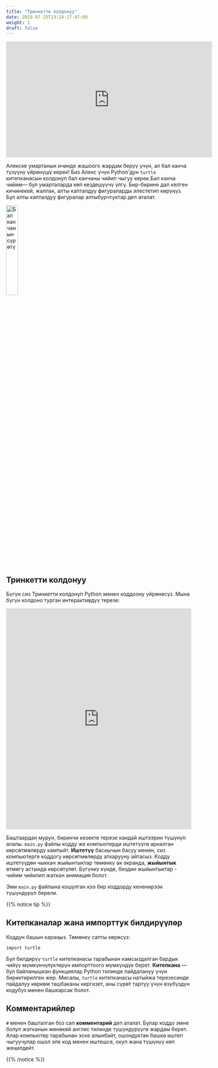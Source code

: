 ```yaml
---
title: "Тринкетти колдонуу"
date: 2019-07-25T13:24:17-07:00
weight: 1
draft: false
---
```


<p style="text-align: center;"><iframe width="560" height="315" src="https://www.youtube.com/embed/_DbRac3d0lo" frameborder="0" allow="accelerometer; autoplay; clipboard-write; encrypted-media; gyroscope; picture-in-picture" allowfullscreen></iframe></p>

Алекске умартанын ичинде жашоого жардам берүү үчүн, ал бал канча түзүүнү үйрөнүшү керек! Биз Алекс үчүн Python'дун `turtle` китепканасын колдонуп бал канчаны чийип чыгуу керек.Бал канча чийим— бул умарталарда көп кездешүүчү үлгү. Бир-бирине дал келген кичинекей, жалпак, алты капталдуу фигураларды элестетип көрүңүз. Бул алты капталдуу фигуралар алтыбурчтуктар деп аталат.

<img src="../media/turtle_honeycomb.png" alt="Бал канчанын сүрөтү" width="25%" />

## Тринкетти колдонуу

Бүгүн сиз Тринкетти колдонуп Python менен коддоону үйрөнөсүз. Мына бүгүн колдоно турган интерактивдүү терезе:

<iframe src="https://trinket.io/embed/python/1363ac22be" width="100%" height="600" frameborder="0" marginwidth="0" marginheight="0" allowfullscreen></iframe>

Баштаардан мурун, биринчи кезекте терезе кандай иштээрин түшүнүп алалы. `main.py` файлы кодду же компьютерди иштетүүгө арналган көрсөтмөлөрдү камтыйт. **Иштетүү** баскычын басуу менен, сиз компьютерге коддогу көрсөтмөлөрдү аткарууну айтасыз. Кодду иштетүүдөн чыккан жыйынтыктар төмөнкү ак экранда, **жыйынтык** өтмөгү астында көрсөтүлөт. Бүгүнкү күндө, биздин жыйынтыктар - чийим чийилип жаткан анимация болот.

Эми `main.py` файлына кошулган кээ бир коддорду кененирээк түшүндүрүп берели.

{{% notice tip %}}

## Китепканалар жана импорттук билдирүүлөр

Коддун башын караңыз. Төмөнкү сапты көрөсүз:

```
import turtle
```

Бул билдирүү `turtle` китепканасы тарабынан камсыздалган бардык чийүү мүмкүнчүлүктөрүн импорттоого мүмкүндүк берет. **Китепкана** — бул байланышкан функциялар Python тилинде пайдалануу үчүн бириктирилген жер. Мисалы, `turtle` китепканасы натыйжа терезесинде пайдалуу көркөм ташбаканы киргизет, аны сүрөт тартуу үчүн өзүбүздүн кодубуз менен башкарсак болот.

## Комментарийлер

`#` менен башталган боз сап **комментарий** деп аталат. Булар коддо эмне болуп жатканын жөнөкөй англис тилинде түшүндүрүүгө жардам берет. Алар компьютер тарабынан эске алынбайт, ошондуктан башка иштеп чыгуучулар ошол эле код менен иштешсе, окуп жана түшүнүү көп жеңилдейт.

{{% /notice %}}